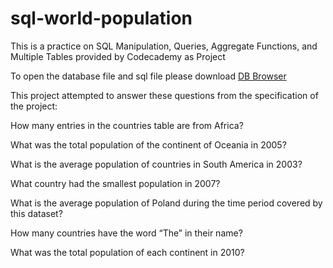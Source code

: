 # sql-world-population
This is a practice on SQL Manipulation, Queries, Aggregate Functions, and Multiple Tables provided by Codecademy as Project

To open the database file and sql file please download [DB Browser](https://sqlitebrowser.org/)

This project attempted to answer these questions from the specification of the project:

How many entries in the countries table are from Africa?

What was the total population of the continent of Oceania in 2005?

What is the average population of countries in South America in 2003?

What country had the smallest population in 2007?

What is the average population of Poland during the time period covered by this dataset?

How many countries have the word “The” in their name?

What was the total population of each continent in 2010?
